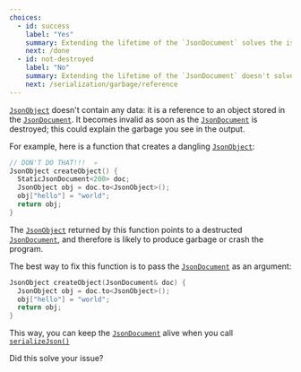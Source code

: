 ```yaml
---
choices:
  - id: success
    label: "Yes"
    summary: Extending the lifetime of the `JsonDocument` solves the issue
    next: /done
  - id: not-destroyed
    label: "No"
    summary: Extending the lifetime of the `JsonDocument` doesn't solve the issue
    next: /serialization/garbage/reference
---
```


[`JsonObject`](/v6/api/jsonobject/) doesn't contain any data: it is a reference to an object stored in the [`JsonDocument`](/v6/api/jsondocument/). It becomes invalid as soon as the [`JsonDocument`](/v6/api/jsondocument/) is destroyed; this could explain the garbage you see in the output.

For example, here is a function that creates a dangling [`JsonObject`](/v6/api/jsonobject/):

```c++
// DON'T DO THAT!!!  💀
JsonObject createObject() {
  StaticJsonDocument<200> doc;
  JsonObject obj = doc.to<JsonObject>();
  obj["hello"] = "world";
  return obj;
}
```

The [`JsonObject`](/v6/api/jsonobject/) returned by this function points to a destructed [`JsonDocument`](/v6/api/jsondocument/), and therefore is likely to produce garbage or crash the program.

The best way to fix this function is to pass the [`JsonDocument`](/v6/api/jsondocument/) as an argument:

```c++
JsonObject createObject(JsonDocument& doc) {
  JsonObject obj = doc.to<JsonObject>();
  obj["hello"] = "world";
  return obj;
}
```

This way, you can keep the [`JsonDocument`](/v6/api/jsondocument/) alive when you call [`serializeJson()`](/v6/api/json/serializejson/)

Did this solve your issue?